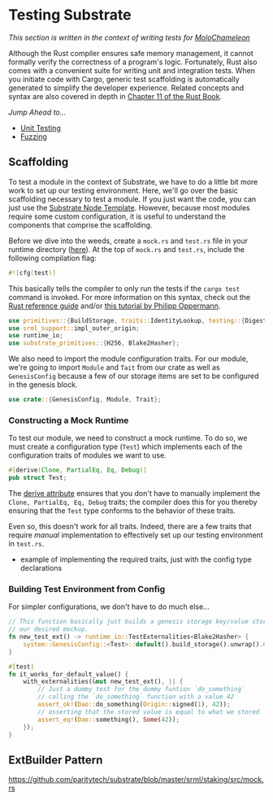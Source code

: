 # Testing Substrate

*This section is written in the context of writing tests for [MoloChameleon](https://github.com/AmarRSingh/MoloChameleon)*

Although the Rust compiler ensures safe memory management, it cannot formally verify the correctness of a program's logic. Fortunately, Rust also comes with a convenient suite for writing unit and integration tests. When you initiate code with Cargo, generic test scaffolding is automatically generated to simplify the developer experience. Related concepts and syntax are also covered in depth in [Chapter 11 of the Rust Book](https://doc.rust-lang.org/book/ch11-00-testing.html).

*Jump Ahead to...*
* [Unit Testing](./unit.md)
* [Fuzzing](./fuzzing.md)

## Scaffolding

To test a module in the context of Substrate, we have to do a little bit more work to set up our testing environment. Here, we'll go over the basic scaffolding necessary to test a module. If you just want the code, you can just use the [Substrate Node Template](https://github.com/shawntabrizi/substrate-package/blob/master/substrate-node-template/runtime/src/template.rs#L68). However, because most modules require some custom configuration, it is useful to understand the components that comprise the scaffolding.

Before we dive into the weeds, create a `mock.rs` and `test.rs` file in your runtime directory ([here](https://github.com/shawntabrizi/substrate-package/blob/master/substrate-node-template/runtime/src/)). At the top of `mock.rs` and `test.rs`, include the following compilation flag:

```rust
#![cfg(test)]
```

This basically tells the compiler to only run the tests if the `cargo test` command is invoked. For more information on this syntax, check out the [Rust reference guide](https://doc.rust-lang.org/reference/attributes.html#conditional-compilation) and/or [this tutorial by Philipp Oppermann](https://os.phil-opp.com/unit-testing/).

```rust
use primitives::{BuildStorage, traits::IdentityLookup, testing::{Digest, DigestItem, Header, UintAuthorityId}};
use srml_support::impl_outer_origin;
use runtime_io;
use substrate_primitives::{H256, Blake2Hasher};
```

We also need to import the module configuration traits. For our module, we're going to import `Module` and `Tait` from our crate as well as `GenesisConfig` because a few of our storage items are set to be configured in the genesis block.

```rust
use crate::{GenesisConfig, Module, Trait};
```

### Constructing a Mock Runtime

To test our module, we need to construct a mock runtime. To do so, we must create a configuration type (`Test`) which implements each of the configuration traits of modules we want to use.

```rust
#[derive(Clone, PartialEq, Eq, Debug)]
pub struct Test;
```

The [derive attribute](https://doc.rust-lang.org/edition-guide/rust-2018/macros/custom-derive.html) ensures that you don't have to manually implement the `Clone, PartialEq, Eq, Debug` traits; the compiler does this for you thereby ensuring that the `Test` type conforms to the behavior of these traits.

Even so, this doesn't work for all traits. Indeed, there are a few traits that require *manual* implementation to effectively set up our testing environment in `test.rs`.

* example of implementing the required traits, just with the config type declarations

### Building Test Environment from Config

For simpler configurations, we don't have to do much else...

```rust
// This function basically just builds a genesis storage key/value store according to
// our desired mockup.
fn new_test_ext() -> runtime_io::TestExternalities<Blake2Hasher> {
    system::GenesisConfig::<Test>::default().build_storage().unwrap().0.into()
}
```

```rust
#[test]
fn it_works_for_default_value() {
    with_externalities(&mut new_test_ext(), || {
        // Just a dummy test for the dummy funtion `do_something`
        // calling the `do_something` function with a value 42
        assert_ok!(Dao::do_something(Origin::signed(1), 42));
        // asserting that the stored value is equal to what we stored
        assert_eq!(Dao::something(), Some(42));
    });
}
```

## ExtBuilder Pattern

https://github.com/paritytech/substrate/blob/master/srml/staking/src/mock.rs